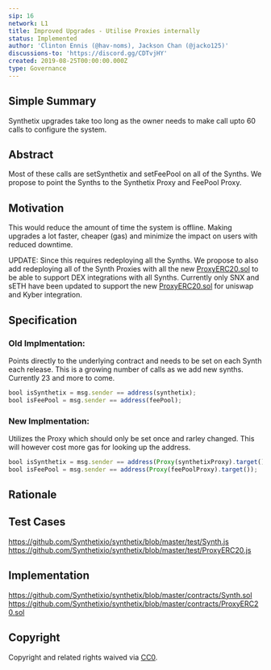```yaml
---
sip: 16
network: L1
title: Improved Upgrades - Utilise Proxies internally
status: Implemented
author: 'Clinton Ennis (@hav-noms), Jackson Chan (@jacko125)'
discussions-to: 'https://discord.gg/CDTvjHY'
created: 2019-08-25T00:00:00.000Z
type: Governance
---
```


## Simple Summary

<!--"If you can't explain it simply, you don't understand it well enough." Provide a simplified and layman-accessible explanation of the SIP.-->

Synthetix upgrades take too long as the owner needs to make call upto 60 calls to configure the system.

## Abstract

<!--A short (~200 word) description of the technical issue being addressed.-->

Most of these calls are setSynthetix and setFeePool on all of the Synths. We propose to point the Synths to the
Synthetix Proxy and FeePool Proxy.

## Motivation

<!--The motivation is critical for SIPs that want to change Synthetix. It should clearly explain why the existing protocol specification is inadequate to address the problem that the SIP solves. SIP submissions without sufficient motivation may be rejected outright.-->

This would reduce the amount of time the system is offline. Making upgrades a lot faster, cheaper (gas) and minimize the impact on users with reduced downtime.

UPDATE: Since this requires redeploying all the Synths. We propose to also add redeploying all of the Synth Proxies with all the new [ProxyERC20.sol](https://github.com/Synthetixio/synthetix/blob/master/contracts/ProxyERC20.sol) to be able to support DEX integrations with all Synths. Currently only SNX and sETH have been updated to support the new [ProxyERC20.sol](https://github.com/Synthetixio/synthetix/blob/master/contracts/ProxyERC20.sol) for uniswap and Kyber integration. 

## Specification

<!--The technical specification should describe the syntax and semantics of any new feature.-->

### Old Implmentation:
Points directly to the underlying contract and needs to be set on each Synth each release. This is a growing number of calls as we add new synths. Currently 23 and more to come.

```javascript
bool isSynthetix = msg.sender == address(synthetix);
bool isFeePool = msg.sender == address(feePool);
```

### New Implmentation:
Utilizes the Proxy which should only be set once and rarley changed. This will however cost more gas for looking up the address.

```javascript
bool isSynthetix = msg.sender == address(Proxy(synthetixProxy).target());
bool isFeePool = msg.sender == address(Proxy(feePoolProxy).target());
```
      
## Rationale

<!--The rationale fleshes out the specification by describing what motivated the design and why particular design decisions were made. It should describe alternate designs that were considered and related work, e.g. how the feature is supported in other languages. The rationale may also provide evidence of consensus within the community, and should discuss important objections or concerns raised during discussion.-->

## Test Cases

<!--Test cases for an implementation are mandatory for SIPs but can be included with the implementation..-->

https://github.com/Synthetixio/synthetix/blob/master/test/Synth.js
https://github.com/Synthetixio/synthetix/blob/master/test/ProxyERC20.js

## Implementation

<!--The implementations must be completed before any SIP is given status "Implemented", but it need not be completed before the SIP is "Approved". While there is merit to the approach of reaching consensus on the specification and rationale before writing code, the principle of "rough consensus and running code" is still useful when it comes to resolving many discussions of API details.-->

https://github.com/Synthetixio/synthetix/blob/master/contracts/Synth.sol
https://github.com/Synthetixio/synthetix/blob/master/contracts/ProxyERC20.sol

## Copyright

Copyright and related rights waived via [CC0](https://creativecommons.org/publicdomain/zero/1.0/).
